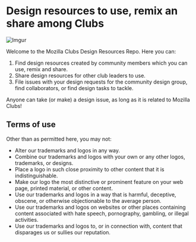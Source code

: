 # Design resources to use, remix an share among Clubs

![Imgur](http://i.imgur.com/bHyvdRH.png)

Welcome to the Mozilla Clubs Design Resources Repo. Here you can:

  1. Find design resources created by community members which you can use, remix and share.
  2. Share design resources for other club leaders to use.
  3. File issues with your design requests for the community design group, find collaborators, or find design tasks to tackle.
 
Anyone can take (or make) a design issue, as long as it is related to Mozilla Clubs!

## Terms of use

Other than as permitted here, you may not:

* Alter our trademarks and logos in any way.
* Combine our trademarks and logos with your own or any other logos, trademarks, or designs.
* Place a logo in such close proximity to other content that it is indistinguishable.
* Make our logo the most distinctive or prominent feature on your web page, printed material, or other content.
* Use our trademarks and logos in a way that is harmful, deceptive, obscene, or otherwise objectionable to the average person.
* Use our trademarks and logos on websites or other places containing content associated with hate speech, pornography, gambling, or illegal activities.
* Use our trademarks and logos to, or in connection with, content that disparages us or sullies our reputation.



